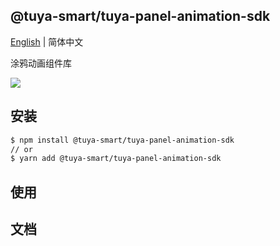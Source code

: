 ## @tuya-smart/tuya-panel-animation-sdk

[English](./README.md) | 简体中文

涂鸦动画组件库

[![](https://img.shields.io/npm/v/@tuya-smart/tuya-panel-animation-sdk/latest.svg)](https://www.npmjs.com/package/@tuya-smart/tuya-panel-animation-sdk)

## 安装

```sh
$ npm install @tuya-smart/tuya-panel-animation-sdk
// or
$ yarn add @tuya-smart/tuya-panel-animation-sdk
```

## 使用

## 文档